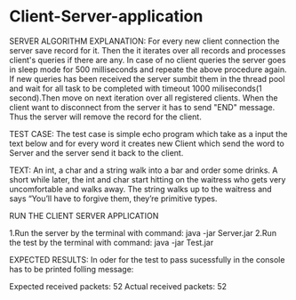 # Client-Server-application

SERVER ALGORITHM EXPLANATION:
For every new client connection the server save record for it.
Then the it iterates over all records and processes client's queries if there are any.
In case of no client queries the server goes in sleep mode for 500 milliseconds and repeate the above procedure again.
If new queries has been received the server sumbit them in the thread pool and wait for all task to be completed
with timeout 1000 miliseconds(1 second).Then move on next iteration over all registered clients. 
When the client want to disconnect from the server it has to send "END" message. 
Thus the server will remove the record for the client.

TEST CASE:
The test case is simple echo program which take as a input the text below and for every word 
it creates new Client which send the word to Server and the server send it back to the client.

TEXT:
An int, a char and a string walk into a bar and order some drinks. 
A short while later, the int and char start hitting on the waitress who gets very uncomfortable and walks away.
The string walks up to the waitress and says “You’ll have to forgive them, they’re primitive types.


RUN THE CLIENT SERVER APPLICATION

1.Run the server by the terminal with command: java -jar Server.jar
2.Run the test by the terminal with command: java -jar Test.jar

EXPECTED RESULTS:
In oder for the test to pass sucessfully in the console has to be printed folling message:

Expected received packets: 52
Actual received packets: 52
